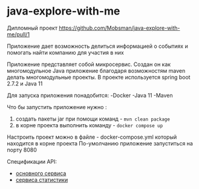 # java-explore-with-me
Дипломный проект
https://github.com/Mobsman/java-explore-with-me/pull/1

Приложение дает возможность делиться информацией о событиях и помогать найти компанию для участия в них

Приложение представляет собой микросервис. Создан он как многомодульное Java приложение 
благодаря возможностям maven делать многомодульные проекты. В проекте используется spring boot 2.7.2 и Java 11

Для запуска приложения понадобится: 
-Docker
-Java 11 
-Maven

Что бы запустить приложение нужно :
 1) создать пакеты jar при помощи команд - `mvn clean package` 
 2) в корне проекта выполнить команду - `docker compose up`

Настроить проект можно  в файле - docker-compose.yml 
который находится в корне проекта
По-умолчанию приложение запуститься на порту 8080

Спецификации API:
- [основного сервиса](ewm-main-service-spec.json)
- [сервиса статистики](ewm-stats-service-spec.json)